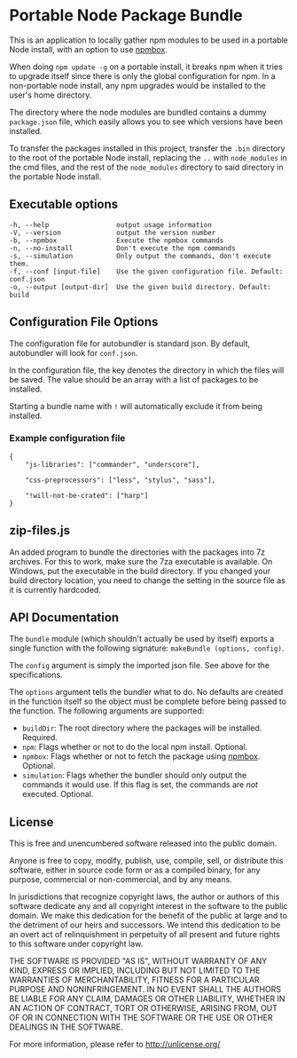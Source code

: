 # Portable Node Package Bundle

This is an application to locally gather npm modules to be used in a portable Node install, with an option to use [npmbox](https://github.com/arei/npmbox).

When doing `npm update -g` on a portable install, it breaks npm when it tries to upgrade itself since there is only the global configuration for npm. In a non-portable node install, any npm upgrades would be installed to the user's home directory.

The directory where the node modules are bundled contains a dummy `package.json` file, which easily allows you to see which versions have been installed.

To transfer the packages installed in this project, transfer the `.bin` directory to the root of the portable Node install, replacing the `..` with `node_modules` in the cmd files, and the rest of the `node_modules` directory to said directory in the portable Node install.


## Executable options

    -h, --help                 output usage information
    -V, --version              output the version number
    -b, --npmbox               Execute the npmbox commands
    -n, --no-install           Don't execute the npm commands
    -s, --simulation           Only output the commands, don't execute them.
    -f, --conf [input-file]    Use the given configuration file. Default: conf.json
    -o, --output [output-dir]  Use the given build directory. Default: build



## Configuration File Options

The configuration file for autobundler is standard json. By default, autobundler will look for `conf.json`.

In the configuration file, the key denotes the directory in which the files will be saved. The value should be an array with a list of packages to be installed.

Starting a bundle name with `!` will automatically exclude it from being installed.

### Example configuration file

	{
		"js-libraries": ["commander", "underscore"],

		"css-preprocessors": ["less", "stylus", "sass"],

		"!will-not-be-crated": ["harp"]
	}


## zip-files.js

An added program to bundle the directories with the packages into 7z archives. For this to work, make sure the 7za executable is available. On Windows, put the executable in the build directory. If you changed your build directory location, you need to change the setting in the source file as it is currently hardcoded.


## API Documentation

The `bundle` module (which shouldn't actually be used by itself) exports a single function with the following signature: `makeBundle (options, config)`.

The `config` argument is simply the imported json file. See above for the specifications.

The `options` argument tells the bundler what to do. No defaults are created in the function itself so the object must be complete before being passed to the function. The following arguments are supported:

* `buildDir`: The root directory where the packages will be installed. Required.
* `npm`: Flags whether or not to do the local npm install. Optional.
* `npmbox`: Flags whether or not to fetch the package using [npmbox](https://github.com/arei/npmbox). Optional.
* `simulation`: Flags whether the bundler should only output the commands it would use. If this flag is set, the commands are *not* executed. Optional.


## License

This is free and unencumbered software released into the public domain.

Anyone is free to copy, modify, publish, use, compile, sell, or
distribute this software, either in source code form or as a compiled
binary, for any purpose, commercial or non-commercial, and by any
means.

In jurisdictions that recognize copyright laws, the author or authors
of this software dedicate any and all copyright interest in the
software to the public domain. We make this dedication for the benefit
of the public at large and to the detriment of our heirs and
successors. We intend this dedication to be an overt act of
relinquishment in perpetuity of all present and future rights to this
software under copyright law.

THE SOFTWARE IS PROVIDED "AS IS", WITHOUT WARRANTY OF ANY KIND,
EXPRESS OR IMPLIED, INCLUDING BUT NOT LIMITED TO THE WARRANTIES OF
MERCHANTABILITY, FITNESS FOR A PARTICULAR PURPOSE AND NONINFRINGEMENT.
IN NO EVENT SHALL THE AUTHORS BE LIABLE FOR ANY CLAIM, DAMAGES OR
OTHER LIABILITY, WHETHER IN AN ACTION OF CONTRACT, TORT OR OTHERWISE,
ARISING FROM, OUT OF OR IN CONNECTION WITH THE SOFTWARE OR THE USE OR
OTHER DEALINGS IN THE SOFTWARE.

For more information, please refer to <http://unlicense.org/>